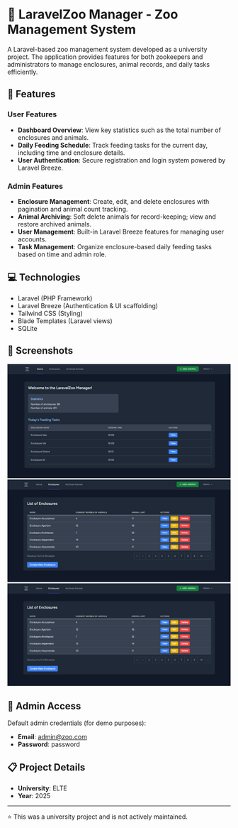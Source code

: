 # 🐾 LaravelZoo Manager - Zoo Management System

A Laravel-based zoo management system developed as a university project. The application provides features for both zookeepers and administrators to manage enclosures, animal records, and daily tasks efficiently.

## 🚀 Features

### User Features
- **Dashboard Overview**: View key statistics such as the total number of enclosures and animals.
- **Daily Feeding Schedule**: Track feeding tasks for the current day, including time and enclosure details.
- **User Authentication**: Secure registration and login system powered by Laravel Breeze.

### Admin Features
- **Enclosure Management**: Create, edit, and delete enclosures with pagination and animal count tracking.
- **Animal Archiving**: Soft delete animals for record-keeping; view and restore archived animals.
- **User Management**: Built-in Laravel Breeze features for managing user accounts.
- **Task Management**: Organize enclosure-based daily feeding tasks based on time and admin role.

## 💻 Technologies
- Laravel (PHP Framework)
- Laravel Breeze (Authentication & UI scaffolding)
- Tailwind CSS (Styling)
- Blade Templates (Laravel views)
- SQLite

## 📸 Screenshots

![Screenshot 1](screenshots/screenshot1.png)
![Screenshot 2](screenshots/screenshot2.png)
![Screenshot 2](screenshots/screenshot2.png)

## 🔑 Admin Access

Default admin credentials (for demo purposes):

- **Email**: admin@zoo.com
- **Password**: password

## 📋 Project Details

- **University**: ELTE
- **Year**: 2025

---

⭐ This was a university project and is not actively maintained.
